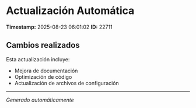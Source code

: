 # Actualización Automática

**Timestamp:** 2025-08-23 06:01:02
**ID:** 22711

## Cambios realizados

Esta actualización incluye:
- Mejora de documentación
- Optimización de código
- Actualización de archivos de configuración

---
*Generado automáticamente*
